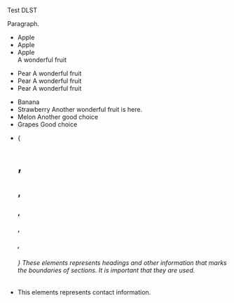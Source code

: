 Test DLST

Paragraph.

+ Apple   
+ Apple   
+ Apple   
  A wonderful fruit

* Pear    A wonderful fruit
* Pear    A wonderful fruit
* Pear    A wonderful fruit

+ Banana 
+ Strawberry 
  Another 
  wonderful fruit is here.
+ Melon 
  Another good choice
+ Grapes 
  Good choice

* {<h1>, <h2>, <h3>, <h4>, <h5>, <h6>} These elements represents headings 
  and other information that marks the boundaries of sections. It is
  important that they are used.
* <addr> This elements represents contact information.

